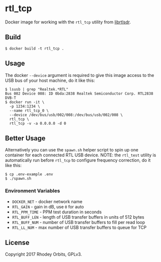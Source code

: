 # rtl_tcp
Docker image for working with the `rtl_tcp` utility from [librtlsdr](https://github.com/radiowitness/librtlsdr).

## Build
```
$ docker build -t rtl_tcp .
```

## Usage
The docker `--device` argument is required to give this image access to the USB bus of your host
machine, do it like this:
```
$ lsusb | grep "Realtek.*RTL"
Bus 002 Device 008: ID 0bda:2838 Realtek Semiconductor Corp. RTL2838 DVB-T
$ docker run -it \
  -p 1234:1234 \
  --name rtl_tcp_0 \
  --device /dev/bus/usb/002/008:/dev/bus/usb/002/008 \
  rtl_tcp \
  rtl_tcp -v -a 0.0.0.0 -d 0
```

## Better Usage
Alternatively you can use the `spawn.sh` helper script to spin up one container for each connected
RTL USB device. NOTE: the `rtl_test` utility is automatically run before `rtl_tcp` to configure
frequency correction, do it like this:
```
$ cp .env-example .env
$ ./spawn.sh
```

### Environment Variables
  + `DOCKER_NET` - docker network name
  + `RTL_GAIN` - gain in dB, use `0` for auto
  + `RTL_PPM_TIME` - PPM test duration in seconds
  + `RTL_BUFF_LEN` - length of USB transfer buffers in units of 512 bytes
  + `RTL_BUFF_NUM` - number of USB transfer buffers to fill per read loop
  + `RTL_LL_NUM` - max number of USB transfer buffers to queue for TCP

## License
Copyright 2017 Rhodey Orbits, GPLv3.
